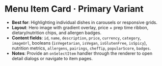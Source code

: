 # Menu Item Card · Primary Variant

- **Best for**: Highlighting individual dishes in carousels or responsive grids.
- **Layout**: Hero image with gradient overlay, price + prep time ribbon, dietary/nutrition chips, and allergen badges.
- **Content fields**: `id`, `name`, `description`, `price`, `currency`, `category`, `imageUrl`, booleans (`isVegetarian`, `isVegan`, `isGlutenFree`, `isSpicy`), nutrition metrics, `allergens`, `pairings`, `chefTip`, `popularScore`, `badges`.
- **Notes**: Provide an `onSelectItem` handler through the renderer to open detail dialogs or navigate to item pages.
